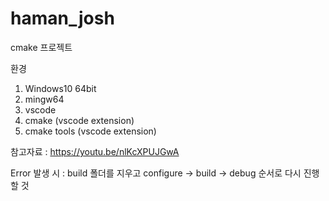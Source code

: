 # haman_josh
cmake 프로젝트

환경
1. Windows10 64bit
2. mingw64
3. vscode
4. cmake (vscode extension)
5. cmake tools (vscode extension)

참고자료 : https://youtu.be/nlKcXPUJGwA

Error 발생 시 : build 폴더를 지우고 configure -> build -> debug 순서로 다시 진행할 것 
